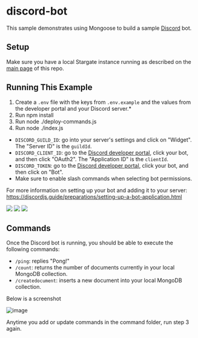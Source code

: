 # discord-bot

This sample demonstrates using Mongoose to build a sample 
[Discord](https://discord.com) bot.

## Setup

Make sure you have a local Stargate instance running as described on the [main page](../README.md) of this repo.

## Running This Example

1. Create a `.env` file with the keys from `.env.example` and the values from the developer portal and your Discord server.*
1. Run npm install
1. Run node ./deploy-commands.js
1. Run node ./index.js

* `DISCORD_GUILD_ID`: go into your server's settings and click on "Widget". The "Server ID" is the `guildId`.
* `DISCORD_CLIENT_ID`: go to the [Discord developer portal](https://discord.com/developers/applications), click your bot, and then click "OAuth2". The "Application ID" is the `clientId`.
* `DISCORD_TOKEN`: go to the [Discord developer portal](https://discord.com/developers/applications), click your bot, and then click on "Bot".
* Make sure to enable slash commands when selecting bot permissions.

For more information on setting up your bot and adding it to your server: https://discordjs.guide/preparations/setting-up-a-bot-application.html

<img src="https://user-images.githubusercontent.com/1620265/226195771-52cad494-ad35-4098-83fd-b22001fc2de9.png">

<img src="https://user-images.githubusercontent.com/1620265/226195959-ade64ca0-1279-438e-beae-4793ed877cc4.png">

<img src="https://user-images.githubusercontent.com/1620265/226196076-947e5afa-d6ba-4e8c-ab94-8a937dc4dc0e.png">

## Commands

Once the Discord bot is running, you should be able to execute the following commands:

- `/ping`: replies "Pong!"
- `/count`: returns the number of documents currently in your local MongoDB collection.
- `/createdocument`: inserts a new document into your local MongoDB collection.

Below is a screenshot

![image](https://user-images.githubusercontent.com/1620265/213293087-53505a73-3038-4db8-b21b-d9149a5396ed.png)

Anytime you add or update commands in the command folder, run step 3 again.